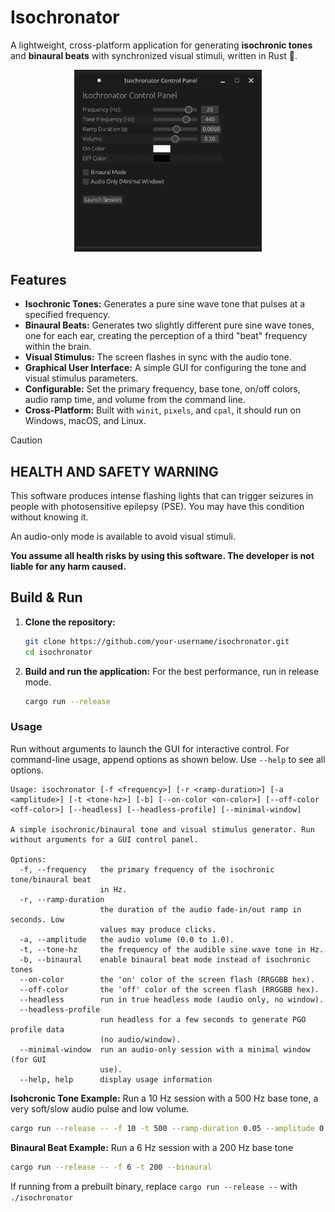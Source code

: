 # Isochronator

A lightweight, cross-platform application for generating **isochronic tones** and **binaural beats** with synchronized visual stimuli, written in Rust 🦀.

<div align="center">
<img src="assets/gui.png" width="300" alt="GUI Screenshot">
</div>

## Features

*   **Isochronic Tones:** Generates a pure sine wave tone that pulses at a specified frequency.
*   **Binaural Beats:** Generates two slightly different pure sine wave tones, one for each ear, creating the perception of a third "beat" frequency within the brain.
*   **Visual Stimulus:** The screen flashes in sync with the audio tone.
*   **Graphical User Interface:** A simple GUI for configuring the tone and visual stimulus parameters.
*   **Configurable:** Set the primary frequency, base tone, on/off colors, audio ramp time, and volume from the command line.
*   **Cross-Platform:** Built with `winit`, `pixels`, and `cpal`, it should run on Windows, macOS, and Linux.

> [!CAUTION]
> ## HEALTH AND SAFETY WARNING
>
> This software produces intense flashing lights that can trigger seizures in people with photosensitive epilepsy (PSE). You may have this condition without knowing it.
>
> An audio-only mode is available to avoid visual stimuli.
> 
> **You assume all health risks by using this software. The developer is not liable for any harm caused.**

## Build & Run

1.  **Clone the repository:**
    ```sh
    git clone https://github.com/your-username/isochronator.git
    cd isochronator
    ```

2.  **Build and run the application:**
    For the best performance, run in release mode.

    ```sh
    cargo run --release
    ```

### Usage
Run without arguments to launch the GUI for interactive control. For command-line usage, append options as shown below.
Use `--help` to see all options.

```
Usage: isochronator [-f <frequency>] [-r <ramp-duration>] [-a <amplitude>] [-t <tone-hz>] [-b] [--on-color <on-color>] [--off-color <off-color>] [--headless] [--headless-profile] [--minimal-window]

A simple isochronic/binaural tone and visual stimulus generator. Run without arguments for a GUI control panel.

Options:
  -f, --frequency   the primary frequency of the isochronic tone/binaural beat
                    in Hz.
  -r, --ramp-duration
                    the duration of the audio fade-in/out ramp in seconds. Low
                    values may produce clicks.
  -a, --amplitude   the audio volume (0.0 to 1.0).
  -t, --tone-hz     the frequency of the audible sine wave tone in Hz.
  -b, --binaural    enable binaural beat mode instead of isochronic tones
  --on-color        the 'on' color of the screen flash (RRGGBB hex).
  --off-color       the 'off' color of the screen flash (RRGGBB hex).
  --headless        run in true headless mode (audio only, no window).
  --headless-profile
                    run headless for a few seconds to generate PGO profile data
                    (no audio/window).
  --minimal-window  run an audio-only session with a minimal window (for GUI
                    use).
  --help, help      display usage information
```

**Isohcronic Tone Example:** Run a 10 Hz session with a 500 Hz base tone, a very soft/slow audio pulse and low volume.

```sh
cargo run --release -- -f 10 -t 500 --ramp-duration 0.05 --amplitude 0.1
```

**Binaural Beat Example:** Run a 6 Hz session with a 200 Hz base tone

```sh
cargo run --release -- -f 6 -t 200 --binaural
```

If running from a prebuilt binary, replace `cargo run --release --` with `./isochronator`